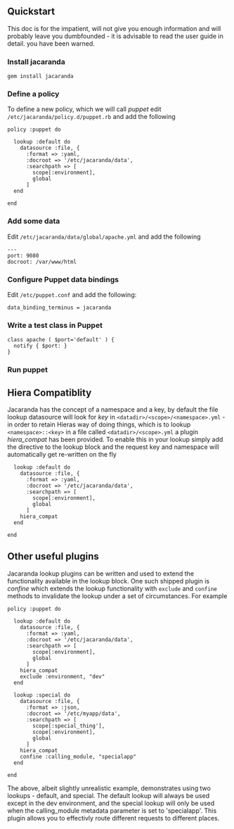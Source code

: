 ## Quickstart ##

This doc is for the impatient, will not give you enough information and will probably leave you dumbfounded - it is advisable to read the user guide in detail. you have been warned.

### Install jacaranda ###

    gem install jacaranda 

### Define a policy ###

To define a new policy, which we will call _puppet_  edit `/etc/jacaranda/policy.d/puppet.rb` and add the following


    policy :puppet do
    
      lookup :default do
        datasource :file, {
          :format => :yaml,
          :docroot => '/etc/jacaranda/data',
          :searchpath => [
            scope[:environment],
            global
          ]
      end
    
    end

### Add some data ###
 
Edit `/etc/jacaranda/data/global/apache.yml` and add the following

    ---
    port: 9080
    docroot: /var/www/html


### Configure Puppet data bindings ###

Edit `/etc/puppet.conf` and add the following:

    data_binding_terminus = jacaranda

### Write a test class in Puppet ###

    class apache ( $port='default' ) {
      notify { $port: }
    }

### Run puppet ###


## Hiera Compatiblity ##

Jacaranda has the concept of a namespace and a key, by default the file lookup datasource will look for _key_ in `<datadir>/<scope>/<namespace>.yml` - in order to retain Hieras way of doing things, which is to lookup `<namespace>::<key>` in a file called `<datadir>/<scope>.yml` a plugin _hiera_compat_ has been provided.  To enable this in your lookup simply add the directive to the lookup block and the request key and namespace will automatically get re-written on the fly

      lookup :default do
        datasource :file, {
          :format => :yaml,
          :docroot => '/etc/jacaranda/data',
          :searchpath => [
            scope[:environment],
            global
          ]
        hiera_compat
      end
    
    end

## Other useful plugins ##

Jacaranda lookup plugins can be written and used to extend the functionality available in the lookup block.  One such shipped plugin is _confine_ which extends the lookup functionality with `exclude` and `confine` methods to invalidate the lookup under a set of circumstances.  For example

    policy :puppet do

      lookup :default do
        datasource :file, {
          :format => :yaml,
          :docroot => '/etc/jacaranda/data',
          :searchpath => [
            scope[:environment],
            global
          ]
        hiera_compat
        exclude :environment, "dev"
      end

      lookup :special do
        datasource :file, {
          :format => :json,
          :docroot => '/etc/myapp/data',
          :searchpath => [
            scope[:special_thing'],
            scope[:environment],
            global
          ]
        hiera_compat
        confine :calling_module, "specialapp"
      end

    end

The above, albeit slightly unrealistic example, demonstrates using two lookups - default, and special.  The default lookup will always be used except in the dev environment, and the special lookup will only be used when the calling_module metadata parameter is set to 'specialapp'.  This plugin allows you to effectivly route different requests to different places.

